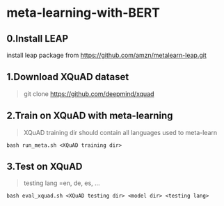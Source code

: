 # meta-learning-with-BERT

## 0.Install LEAP
install leap package from https://github.com/amzn/metalearn-leap.git

## 1.Download XQuAD dataset 
> git clone https://github.com/deepmind/xquad

## 2.Train on XQuAD with meta-learning
> XQuAD training dir should contain all languages used to meta-learn

    bash run_meta.sh <XQuAD training dir>
## 3.Test on XQuAD  
> testing lang =en, de, es, ...

    bash eval_xquad.sh <XQuAD testing dir> <model dir> <testing lang>
